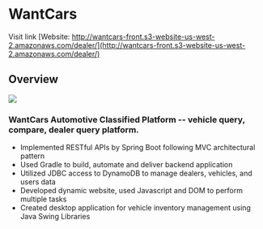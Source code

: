 # WantCars
Visit link [Website: http://wantcars-front.s3-website-us-west-2.amazonaws.com/dealer/](http://wantcars-front.s3-website-us-west-2.amazonaws.com/dealer/)
## Overview
![][1]
### WantCars Automotive Classified Platform -- vehicle query, compare, dealer query platform.
- Implemented RESTful APIs by Spring Boot following MVC architectural pattern
- Used Gradle to build, automate and deliver backend application
- Utilized JDBC access to DynamoDB to manage dealers, vehicles, and users data
- Developed dynamic website, used Javascript and DOM to perform multiple tasks
- Created desktop application for vehicle inventory management using Java Swing Libraries

[1]:(/images/my_posts/wantcars/dealer.png)
